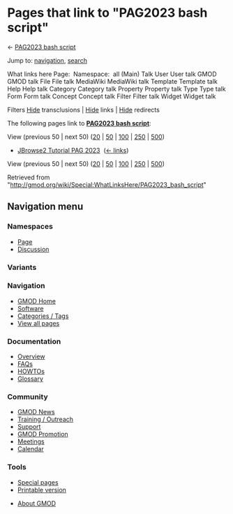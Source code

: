 <div id="mw-page-base" class="noprint">

</div>

<div id="mw-head-base" class="noprint">

</div>

<div id="content" class="mw-body" role="main">

<span id="top"></span>

<div id="mw-js-message" style="display:none;">

</div>



# <span dir="auto">Pages that link to "PAG2023 bash script"</span>

<div id="bodyContent">

<div id="contentSub">

← [PAG2023 bash script](/wiki/PAG2023_bash_script "PAG2023 bash script")

</div>

<div id="jump-to-nav" class="mw-jump">

Jump to: [navigation](#mw-navigation), [search](#p-search)

</div>

<div id="mw-content-text">

What links here Page:  Namespace:  all (Main) Talk User User talk GMOD
GMOD talk File File talk MediaWiki MediaWiki talk Template Template talk
Help Help talk Category Category talk Property Property talk Type Type
talk Form Form talk Concept Concept talk Filter Filter talk Widget
Widget talk

Filters
[Hide](/mediawiki/index.php?title=Special:WhatLinksHere/PAG2023_bash_script&hidetrans=1 "Special:WhatLinksHere/PAG2023 bash script")
transclusions \|
[Hide](/mediawiki/index.php?title=Special:WhatLinksHere/PAG2023_bash_script&hidelinks=1 "Special:WhatLinksHere/PAG2023 bash script")
links \|
[Hide](/mediawiki/index.php?title=Special:WhatLinksHere/PAG2023_bash_script&hideredirs=1 "Special:WhatLinksHere/PAG2023 bash script")
redirects

The following pages link to **[PAG2023 bash
script](/wiki/PAG2023_bash_script "PAG2023 bash script")**:

View (previous 50 \| next 50)
([20](/mediawiki/index.php?title=Special:WhatLinksHere/PAG2023_bash_script&limit=20 "Special:WhatLinksHere/PAG2023 bash script")
\|
[50](/mediawiki/index.php?title=Special:WhatLinksHere/PAG2023_bash_script&limit=50 "Special:WhatLinksHere/PAG2023 bash script")
\|
[100](/mediawiki/index.php?title=Special:WhatLinksHere/PAG2023_bash_script&limit=100 "Special:WhatLinksHere/PAG2023 bash script")
\|
[250](/mediawiki/index.php?title=Special:WhatLinksHere/PAG2023_bash_script&limit=250 "Special:WhatLinksHere/PAG2023 bash script")
\|
[500](/mediawiki/index.php?title=Special:WhatLinksHere/PAG2023_bash_script&limit=500 "Special:WhatLinksHere/PAG2023 bash script"))

- [JBrowse2 Tutorial PAG
  2023](/wiki/JBrowse2_Tutorial_PAG_2023 "JBrowse2 Tutorial PAG 2023") ‎
  <span class="mw-whatlinkshere-tools">([←
  links](/mediawiki/index.php?title=Special:WhatLinksHere&target=JBrowse2+Tutorial+PAG+2023 "Special:WhatLinksHere"))</span>

View (previous 50 \| next 50)
([20](/mediawiki/index.php?title=Special:WhatLinksHere/PAG2023_bash_script&limit=20 "Special:WhatLinksHere/PAG2023 bash script")
\|
[50](/mediawiki/index.php?title=Special:WhatLinksHere/PAG2023_bash_script&limit=50 "Special:WhatLinksHere/PAG2023 bash script")
\|
[100](/mediawiki/index.php?title=Special:WhatLinksHere/PAG2023_bash_script&limit=100 "Special:WhatLinksHere/PAG2023 bash script")
\|
[250](/mediawiki/index.php?title=Special:WhatLinksHere/PAG2023_bash_script&limit=250 "Special:WhatLinksHere/PAG2023 bash script")
\|
[500](/mediawiki/index.php?title=Special:WhatLinksHere/PAG2023_bash_script&limit=500 "Special:WhatLinksHere/PAG2023 bash script"))

</div>

<div class="printfooter">

Retrieved from
"<http://gmod.org/wiki/Special:WhatLinksHere/PAG2023_bash_script>"

</div>

<div id="catlinks" class="catlinks catlinks-allhidden">

</div>

<div class="visualClear">

</div>

</div>

</div>

<div id="mw-navigation">

## Navigation menu

<div id="mw-head">



<div id="left-navigation">

<div id="p-namespaces" class="vectorTabs" role="navigation"
aria-labelledby="p-namespaces-label">

### Namespaces

- <span id="ca-nstab-main"><a href="/wiki/PAG2023_bash_script" accesskey="c"
  title="View the content page [c]">Page</a></span>
- <span id="ca-talk"><a
  href="/mediawiki/index.php?title=Talk:PAG2023_bash_script&amp;action=edit&amp;redlink=1"
  accesskey="t"
  title="Discussion about the content page [t]">Discussion</a></span>

</div>

<div id="p-variants" class="vectorMenu emptyPortlet" role="navigation"
aria-labelledby="p-variants-label">

### 

### Variants[](#)

<div class="menu">

</div>

</div>

</div>

<div id="right-navigation">





</div>



</div>

</div>

</div>

<div id="mw-panel">

<div id="p-logo" role="banner">

<a href="/wiki/Main_Page"
style="background-image: url(http://gmod.org/images/GMOD-cogs.png);"
title="Visit the main page"></a>

</div>

<div id="p-Navigation" class="portal" role="navigation"
aria-labelledby="p-Navigation-label">

### Navigation

<div class="body">

- <span id="n-GMOD-Home">[GMOD Home](/wiki/Main_Page)</span>
- <span id="n-Software">[Software](/wiki/GMOD_Components)</span>
- <span id="n-Categories-.2F-Tags">[Categories /
  Tags](/wiki/Categories)</span>
- <span id="n-View-all-pages">[View all
  pages](/wiki/Special:AllPages)</span>

</div>

</div>

<div id="p-Documentation" class="portal" role="navigation"
aria-labelledby="p-Documentation-label">

### Documentation

<div class="body">

- <span id="n-Overview">[Overview](/wiki/Overview)</span>
- <span id="n-FAQs">[FAQs](/wiki/Category:FAQ)</span>
- <span id="n-HOWTOs">[HOWTOs](/wiki/Category:HOWTO)</span>
- <span id="n-Glossary">[Glossary](/wiki/Glossary)</span>

</div>

</div>

<div id="p-Community" class="portal" role="navigation"
aria-labelledby="p-Community-label">

### Community

<div class="body">

- <span id="n-GMOD-News">[GMOD News](/wiki/GMOD_News)</span>
- <span id="n-Training-.2F-Outreach">[Training /
  Outreach](/wiki/Training_and_Outreach)</span>
- <span id="n-Support">[Support](/wiki/Support)</span>
- <span id="n-GMOD-Promotion">[GMOD
  Promotion](/wiki/GMOD_Promotion)</span>
- <span id="n-Meetings">[Meetings](/wiki/Meetings)</span>
- <span id="n-Calendar">[Calendar](/wiki/Calendar)</span>

</div>

</div>

<div id="p-tb" class="portal" role="navigation"
aria-labelledby="p-tb-label">

### Tools

<div class="body">

- <span id="t-specialpages"><a href="/wiki/Special:SpecialPages" accesskey="q"
  title="A list of all special pages [q]">Special pages</a></span>
- <span id="t-print"><a
  href="/mediawiki/index.php?title=Special:WhatLinksHere/PAG2023_bash_script&amp;printable=yes"
  rel="alternate" accesskey="p"
  title="Printable version of this page [p]">Printable version</a></span>

</div>

</div>

</div>

</div>

<div id="footer" role="contentinfo">

- <span id="footer-places-about">[About
  GMOD](/wiki/GMOD:About "GMOD:About")</span>

<!-- -->






</div>
